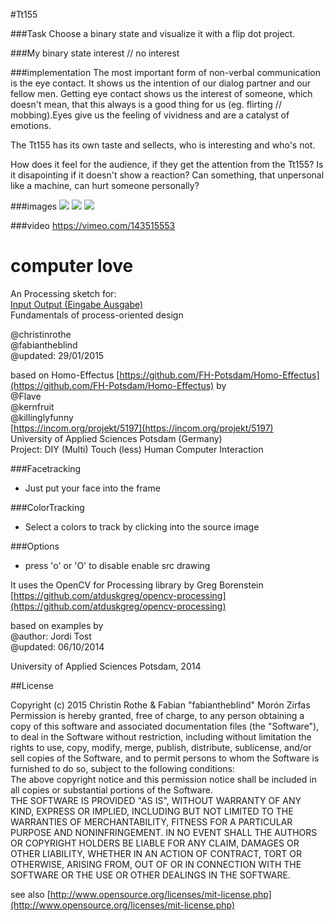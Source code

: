 #Tt155

###Task
Choose a binary state and visualize it with a flip dot project.

###My binary state
interest // no interest 

###implementation
The most important form of non-verbal communication is the eye contact. It shows us the intention of our dialog partner and our fellow men. Getting eye contact shows us the interest of someone, which doesn't mean, that this always is a good thing for us (eg. flirting // mobbing).Eyes give us the feeling of vividness and are a catalyst of emotions.

The Tt155 has its own taste and sellects, who is interesting and who's not.

How does it feel for the audience, if they get the attention from the Tt155?
Is it disapointing if it doesn't show a reaction?
Can something, that unpersonal like a machine, can hurt someone personally?

###images
![ ](https://cloud.githubusercontent.com/assets/9571378/11808610/b88a712c-a321-11e5-9f2a-c285d2d30e7c.jpg)
![ ](https://cloud.githubusercontent.com/assets/9571378/11808481/161b8034-a321-11e5-891f-dc81debb0ea5.jpg)
![ ](https://cloud.githubusercontent.com/assets/9571378/11808394/a20a490a-a320-11e5-95e7-26955d175f71.jpg)

###video
https://vimeo.com/143515553


computer love
=============

An Processing sketch for:  
[Input Output (Eingabe Ausgabe)](https://incom.org/workspace/5478)  
Fundamentals of process-oriented design  

@christinrothe  
@fabiantheblind  
@updated: 29/01/2015  

based on Homo-Effectus [https://github.com/FH-Potsdam/Homo-Effectus](https://github.com/FH-Potsdam/Homo-Effectus) by  
@Flave  
@kernfruit  
@killinglyfunny  
[https://incom.org/projekt/5197](https://incom.org/projekt/5197)  
University of Applied Sciences Potsdam (Germany)  
Project: DIY (Multi) Touch (less) Human Computer Interaction  

###Facetracking   
- Just put your face into the frame  

###ColorTracking   
- Select a colors to track by clicking into the source image  

###Options   
- press 'o' or 'O' to disable enable src drawing  


It uses the OpenCV for Processing library by Greg Borenstein  
[https://github.com/atduskgreg/opencv-processing](https://github.com/atduskgreg/opencv-processing)  

based on examples by  
@author: Jordi Tost  
@updated: 06/10/2014  

University of Applied Sciences Potsdam, 2014  

##License

Copyright (c)  2015 Christin Rothe & Fabian "fabiantheblind" Morón Zirfas  
Permission is hereby granted, free of charge, to any person obtaining a copy of this software and associated documentation files (the "Software"), to deal in the Software  without restriction, including without limitation the rights to use, copy, modify, merge, publish, distribute, sublicense, and/or sell copies of the Software, and to  permit persons to whom the Software is furnished to do so, subject to the following conditions:  
The above copyright notice and this permission notice shall be included in all copies or substantial portions of the Software.  
THE SOFTWARE IS PROVIDED "AS IS", WITHOUT WARRANTY OF ANY KIND, EXPRESS OR IMPLIED, INCLUDING BUT NOT LIMITED TO THE WARRANTIES OF MERCHANTABILITY, FITNESS FOR A  PARTICULAR PURPOSE AND NONINFRINGEMENT. IN NO EVENT SHALL THE AUTHORS OR COPYRIGHT HOLDERS BE LIABLE FOR ANY CLAIM, DAMAGES OR OTHER LIABILITY, WHETHER IN AN ACTION OF  CONTRACT, TORT OR OTHERWISE, ARISING FROM, OUT OF OR IN CONNECTION WITH THE SOFTWARE OR THE USE OR OTHER DEALINGS IN THE SOFTWARE.  

see also [http://www.opensource.org/licenses/mit-license.php](http://www.opensource.org/licenses/mit-license.php)


